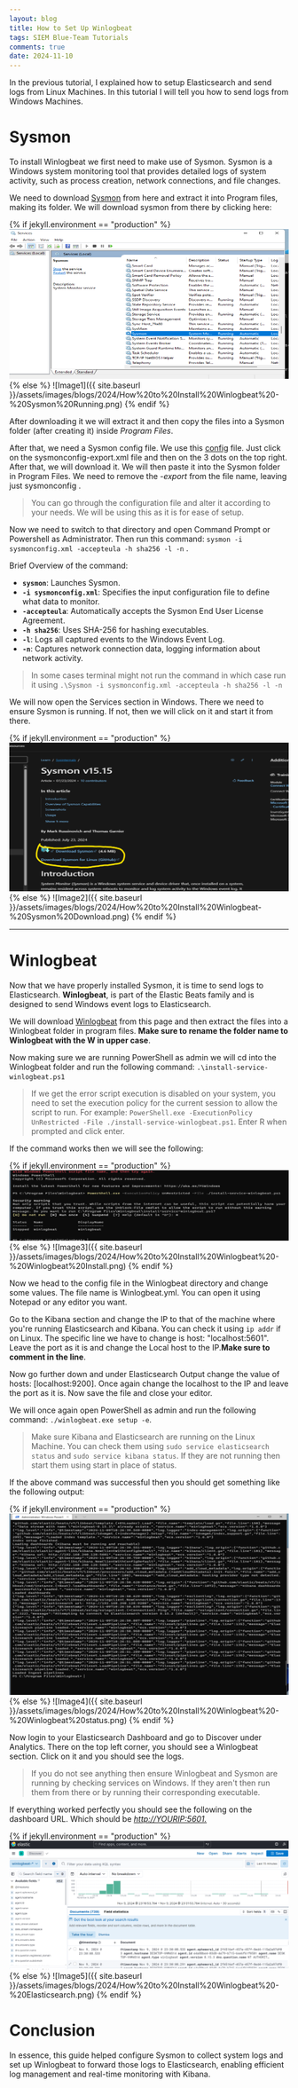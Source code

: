 ```yaml
---
layout: blog
title: How to Set Up Winlogbeat
tags: SIEM Blue-Team Tutorials
comments: true
date: 2024-11-10
--- 
```

In the previous tutorial, I explained how to setup Elasticsearch and send logs from Linux Machines. In this tutorial I will tell you how to send logs from Windows Machines. 

# Sysmon

To install Winlogbeat we first need to make use of Sysmon. Sysmon is a Windows system monitoring tool that provides detailed logs of system activity, such as process creation, network connections, and file changes. 

We need to download [Sysmon](https://learn.microsoft.com/en-us/sysinternals/downloads/sysmon) from here and extract it into Program files, making its folder. We will download sysmon from there by clicking here: 

{% if jekyll.environment == "production" %}
![Image1](https://raw.githubusercontent.com/MasterChief220/Blogging-Website/main/assets/images/blogs/2024/How%20to%20Install%20Winlogbeat%20-%20Sysmon%20Running.png)
{% else %}
![Image1]({{ site.baseurl }}/assets/images/blogs/2024/How%20to%20Install%20Winlogbeat%20-%20Sysmon%20Running.png)
{% endif %}


After downloading it we will extract it and then copy the files into a Sysmon folder (after creating it) inside *Program Files*. 

After that, we need a Sysmon config file. We use this [config](https://github.com/SwiftOnSecurity/sysmon-config) file. Just click on the sysmonconfig-export.xml file and then on the 3 dots on the top right. After that, we will download it. We will then paste it into the Sysmon folder in Program Files. We need to remove the *-export*  from the file name, leaving just sysmonconfig .  

> You can go through the configuration file and alter it according to your needs. We will be using this as it is for ease of setup. 


Now we need to switch to that directory and open Command Prompt or Powershell as Administrator. Then run this command: 
   `sysmon -i sysmonconfig.xml -accepteula -h sha256 -l -n` . 

Brief Overview of the command: 
- **`sysmon`**: Launches Sysmon.
- **`-i sysmonconfig.xml`**: Specifies the input configuration file to define what data to monitor.
- **`-accepteula`**: Automatically accepts the Sysmon End User License Agreement.
- **`-h sha256`**: Uses SHA-256 for hashing executables.
- **`-l`**: Logs all captured events to the Windows Event Log.
- **`-n`**: Captures network connection data, logging information about network activity.

> In some cases terminal might not run the command in which case run it using `.\Sysmon -i sysmonconfig.xml -accepteula -h sha256 -l -n`

We will now open the Services section in Windows. There we need to ensure Sysmon is running. If not, then we will click on it and start it from there.  

{% if jekyll.environment == "production" %}
![Image2](https://raw.githubusercontent.com/MasterChief220/Blogging-Website/main/assets/images/blogs/2024/How%20to%20Install%20Winlogbeat-%20Sysmon%20Download.png)
{% else %}
![Image2]({{ site.baseurl }}/assets/images/blogs/2024/How%20to%20Install%20Winlogbeat-%20Sysmon%20Download.png)
{% endif %}

-----

# Winlogbeat 
Now that we have properly installed Sysmon, it is time to send logs to Elasticsearch. **Winlogbeat**, is part of the Elastic Beats family and is designed to send Windows event logs to Elasticsearch.

We will download [Winlogbeat](https://www.elastic.co/downloads/beats/winlogbeat) from this page and then extract the files into a Winlogbeat folder in program files. **Make sure to rename the folder name to Winlogbeat with the W in upper case**. 

Now making sure we are running PowerShell as admin we will cd into the Winlogbeat folder and run the following command: `.\install-service-winlogbeat.ps1` 

> If we get the error script execution is disabled on your system, you need to set the execution policy for the current session to allow the script to run. For example: `PowerShell.exe -ExecutionPolicy UnRestricted -File ./install-service-winlogbeat.ps1`. Enter R when prompted and click enter. 

If the command works then we will see the following:  

{% if jekyll.environment == "production" %}
![Image3](https://raw.githubusercontent.com/MasterChief220/Blogging-Website/main/assets/images/blogs/2024/How%20to%20Install%20Winlogbeat%20-%20Winlogbeat%20Install.png)
{% else %}
![Image3]({{ site.baseurl }}/assets/images/blogs/2024/How%20to%20Install%20Winlogbeat%20-%20Winlogbeat%20Install.png)
{% endif %}


Now we head to the config file in the Winlogbeat directory and change some values. The file name is Winlogbeat.yml. You can open it using Notepad or any editor you want. 

Go to the Kibana section and change the IP to that of the machine where you're running Elasticsearch and Kibana. You can check it using `ip addr` if on Linux. The specific line we have to change is host:  "localhost:5601". Leave the port as it is and change the Local host to the IP.**Make sure to comment in the line**. 

Now go further down and under Elasticsearch Output change the value of hosts: [localhost:9200]. Once again change the localhost to the IP and leave the port as it is. Now save the file and close your editor.

We will once again open PowerShell as admin and run the following command:  `./winlogbeat.exe setup -e`. 

> Make sure Kibana and Elasticsearch are running on the Linux Machine. You can check them using `sudo service elasticsearch status` and `sudo service kibana status`. If they are not running then start them using start in place of status. 

If the above command was successful then you should get something like the following output: 

{% if jekyll.environment == "production" %}
![Image4](https://raw.githubusercontent.com/MasterChief220/Blogging-Website/main/assets/images/blogs/2024/How%20to%20Install%20Winlogbeat%20-%20Winlogbeat%20status.png)
{% else %}
![Image4]({{ site.baseurl }}/assets/images/blogs/2024/How%20to%20Install%20Winlogbeat%20-%20Winlogbeat%20status.png)
{% endif %}


Now login to your Elasticsearch Dashboard and go to Discover under Analytics. There on the top left corner, you should see a Winlogbeat section. Click on it and you should see the logs. 

>If you do not see anything then ensure Winlogbeat and Sysmon are running by checking services on Windows. If they aren't then run them from there or by running their corresponding executable.  

If everything worked perfectly you should see the following on the dashboard URL. Which should be [_http://YOURIP:5601._](http://YOURIP:5601.)

{% if jekyll.environment == "production" %}
![Image5](https://raw.githubusercontent.com/MasterChief220/Blogging-Website/main/assets/images/blogs/2024/How%20to%20Install%20Winlogbeat%20-%20Elasticsearch.png)
{% else %}
![Image5]({{ site.baseurl }}/assets/images/blogs/2024/How%20to%20Install%20Winlogbeat%20-%20Elasticsearch.png)
{% endif %}



# Conclusion 
In essence, this guide helped configure Sysmon to collect system logs and set up Winlogbeat to forward those logs to Elasticsearch, enabling efficient log management and real-time monitoring with Kibana.